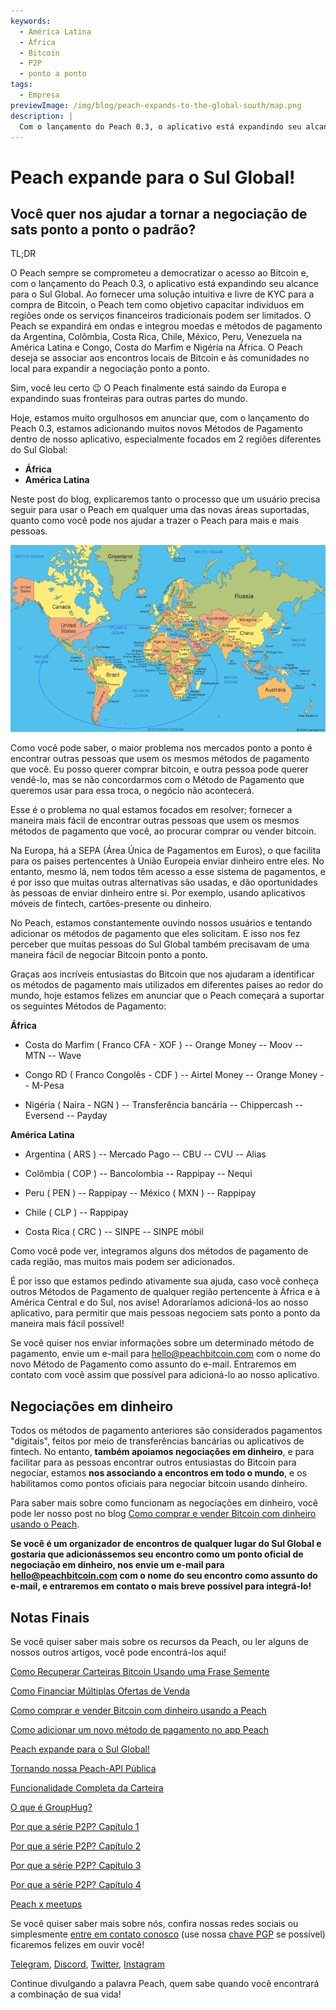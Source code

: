 ```yaml
---
keywords:
  - América Latina
  - África
  - Bitcoin
  - P2P
  - ponto a ponto
tags:
  - Empresa
previewImage: /img/blog/peach-expands-to-the-global-south/map.png
description: |
  Com o lançamento do Peach 0.3, o aplicativo está expandindo seu alcance para o Sul Global.
---
```


# Peach expande para o Sul Global!

## Você quer nos ajudar a tornar a negociação de sats ponto a ponto o padrão?

TL;DR

O Peach sempre se comprometeu a democratizar o acesso ao Bitcoin e, com o lançamento do Peach 0.3, o aplicativo está expandindo seu alcance para o Sul Global. Ao fornecer uma solução intuitiva e livre de KYC para a compra de Bitcoin, o Peach tem como objetivo capacitar indivíduos em regiões onde os serviços financeiros tradicionais podem ser limitados. O Peach se expandirá em ondas e integrou moedas e métodos de pagamento da Argentina, Colômbia, Costa Rica, Chile, México, Peru, Venezuela na América Latina e Congo, Costa do Marfim e Nigéria na África. O Peach deseja se associar aos encontros locais de Bitcoin e às comunidades no local para expandir a negociação ponto a ponto.

Sim, você leu certo 😉 O Peach finalmente está saindo da Europa e expandindo suas fronteiras para outras partes do mundo.

Hoje, estamos muito orgulhosos em anunciar que, com o lançamento do Peach 0.3, estamos adicionando muitos novos Métodos de Pagamento dentro de nosso aplicativo, especialmente focados em 2 regiões diferentes do Sul Global:

- **África**
- **América Latina**

Neste post do blog, explicaremos tanto o processo que um usuário precisa seguir para usar o Peach em qualquer uma das novas áreas suportadas, quanto como você pode nos ajudar a trazer o Peach para mais e mais pessoas.

![](/img/blog/peach-expands-to-the-global-south/map.png)

Como você pode saber, o maior problema nos mercados ponto a ponto é encontrar outras pessoas que usem os mesmos métodos de pagamento que você. Eu posso querer comprar bitcoin, e outra pessoa pode querer vendê-lo, mas se não concordarmos com o Método de Pagamento que queremos usar para essa troca, o negócio não acontecerá.

Esse é o problema no qual estamos focados em resolver; fornecer a maneira mais fácil de encontrar outras pessoas que usem os mesmos métodos de pagamento que você, ao procurar comprar ou vender bitcoin.

Na Europa, há a SEPA (Área Única de Pagamentos em Euros), o que facilita para os países pertencentes à União Europeia enviar dinheiro entre eles. No entanto, mesmo lá, nem todos têm acesso a esse sistema de pagamentos, e é por isso que muitas outras alternativas são usadas, e dão oportunidades às pessoas de enviar dinheiro entre si. Por exemplo, usando aplicativos móveis de fintech, cartões-presente ou dinheiro.

No Peach, estamos constantemente ouvindo nossos usuários e tentando adicionar os métodos de pagamento que eles solicitam. E isso nos fez perceber que muitas pessoas do Sul Global também precisavam de uma maneira fácil de negociar Bitcoin ponto a ponto.

Graças aos incríveis entusiastas do Bitcoin que nos ajudaram a identificar os métodos de pagamento mais utilizados em diferentes países ao redor do mundo, hoje estamos felizes em anunciar que o Peach começará a suportar os seguintes Métodos de Pagamento:

**África**

- Costa do Marfim ( Franco CFA - XOF )
  -- Orange Money
  -- Moov
  -- MTN
  -- Wave

- Congo RD ( Franco Congolês - CDF )
  -- Airtel Money
  -- Orange Money
  -- M-Pesa

- Nigéria ( Naira - NGN )
  -- Transferência bancária
  -- Chippercash
  -- Eversend
  -- Payday

**América Latina**

- Argentina ( ARS )
  -- Mercado Pago
  -- CBU
  -- CVU
  -- Alias

- Colômbia ( COP )
  -- Bancolombia
  -- Rappipay
  -- Nequi

- Peru ( PEN )
  -- Rappipay
  -- México ( MXN )
  -- Rappipay

- Chile ( CLP )
  -- Rappipay

- Costa Rica ( CRC )
  -- SINPE
  -- SINPE móbil

Como você pode ver, integramos alguns dos métodos de pagamento de cada região, mas muitos mais podem ser adicionados.

É por isso que estamos pedindo ativamente sua ajuda, caso você conheça outros Métodos de Pagamento de qualquer região pertencente à África e à América Central e do Sul, nos avise! Adoraríamos adicioná-los ao nosso aplicativo, para permitir que mais pessoas negociem sats ponto a ponto da maneira mais fácil possível!

Se você quiser nos enviar informações sobre um determinado método de pagamento, envie um e-mail para [hello@peachbitcoin.com](mailto:hello@peachbitcoin.com) com o nome do novo Método de Pagamento como assunto do e-mail. Entraremos em contato com você assim que possível para adicioná-lo ao nosso aplicativo.

## Negociações em dinheiro

Todos os métodos de pagamento anteriores são considerados pagamentos "digitais", feitos por meio de transferências bancárias ou aplicativos de fintech. No entanto, **também apoiamos negociações em dinheiro**, e para facilitar para as pessoas encontrar outros entusiastas do Bitcoin para negociar, estamos **nos associando a encontros em todo o mundo**, e os habilitamos como pontos oficiais para negociar bitcoin usando dinheiro.

Para saber mais sobre como funcionam as negociações em dinheiro, você pode ler nosso post no blog [Como comprar e vender Bitcoin com dinheiro usando o Peach](https://peachbitcoin.com/pt/blog/how-to-buy-and-sell-bitcoin-with-cash-using-peach/).

**Se você é um organizador de encontros de qualquer lugar do Sul Global e gostaria que adicionássemos seu encontro como um ponto oficial de negociação em dinheiro, nos envie um e-mail para [hello@peachbitcoin.com](mailto:hello@peachbitcoin.com) com o nome do seu encontro como assunto do e-mail, e entraremos em contato o mais breve possível para integrá-lo!**

## Notas Finais

Se você quiser saber mais sobre os recursos da Peach, ou ler alguns de nossos outros artigos, você pode encontrá-los aqui!

[Como Recuperar Carteiras Bitcoin Usando uma Frase Semente](https://peachbitcoin.com/pt/blog/how-to-restore-peach-wallet/)

[Como Financiar Múltiplas Ofertas de Venda](https://peachbitcoin.com/pt/blog/funding-multiple-sell-offers/)

[Como comprar e vender Bitcoin com dinheiro usando a Peach](https://peachbitcoin.com/pt/blog/how-to-buy-and-sell-bitcoin-with-cash-using-peach/)

[Como adicionar um novo método de pagamento no app Peach](https://peachbitcoin.com/pt/blog/how-to-add-a-payment-method/)

[Peach expande para o Sul Global!](https://peachbitcoin.com/pt/blog/peach-expands-to-the-global-south/)

[Tornando nossa Peach-API Pública](https://peachbitcoin.com/pt/blog/making-our-peach-api-public/)

[Funcionalidade Completa da Carteira](https://peachbitcoin.com/pt/blog/full-wallet-functionality/)

[O que é GroupHug?](https://peachbitcoin.com/pt/blog/group-hug/)

[Por que a série P2P? Capítulo 1](https://peachbitcoin.com/pt/blog/why-p2p-chapter-1/)

[Por que a série P2P? Capítulo 2](https://peachbitcoin.com/pt/blog/why-p2p-chapter-2/)

[Por que a série P2P? Capítulo 3](https://peachbitcoin.com/pt/blog/why-p2p-chapter-3-circular-economies/)

[Por que a série P2P? Capítulo 4](https://peachbitcoin.com/pt/blog/why-p2p-chapter-4-chains-of-trust/)

[Peach x meetups](https://peachbitcoin.com/pt/blog/peach-for-meetups/)

Se você quiser saber mais sobre nós, confira nossas redes sociais ou simplesmente [entre em contato conosco](mailto:hello@peachbitcoin.com) (use nossa [chave PGP](https://keys.openpgp.org/vks/v1/by-fingerprint/48339A19645E2E53488E0E5479E1B270FACD1BD2) se possível) ficaremos felizes em ouvir você!

[Telegram](https://t.me/peachtopeach), [Discord](https://discord.gg/ypeHz3SW54), [Twitter](https://twitter.com/peachbitcoin), [Instagram](https://instagram.com/peachbitcoin)

Continue divulgando a palavra Peach, quem sabe quando você encontrará a combinação de sua vida!
